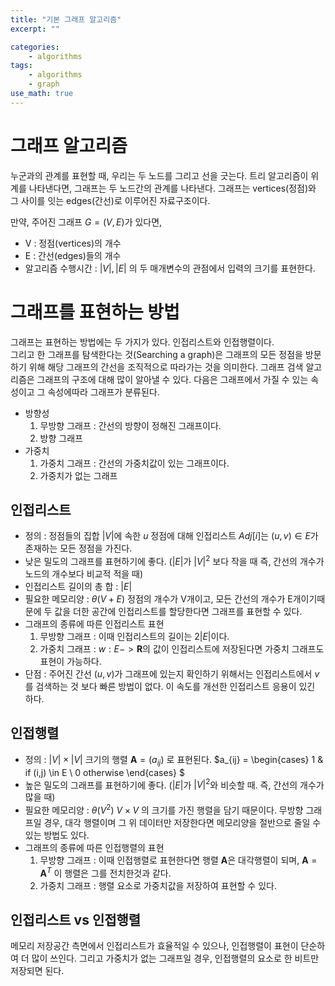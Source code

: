 ```yaml
---
title: "기본 그래프 알고리즘"
excerpt: ""

categories:
    - algorithms
tags:
    - algorithms
    - graph
use_math: true
---
```


# 그래프 알고리즘

누군과의 관계를 표현할 때, 우리는 두 노드를 그리고 선을 긋는다. 트리 알고리즘이 위계를 나타낸다면, 그래프는 두 노드간의 관계를 나타낸다.
그래프는 vertices(정점)와 그 사이를 잇는 edges(간선)로 이루어진 자료구조이다.

만약, 주어진 그래프 $G = (V,E)$가 있다면,
- V : 정점(vertices)의 개수
- E : 간선(edges)들의 개수
- 알고리즘 수행시간 : $|V|, |E|$ 의 두 매개변수의 관점에서 입력의 크기를 표현한다.

# 그래프를 표현하는 방법

그래프는 표현하는 방법에는 두 가지가 있다. 인접리스트와 인접행렬이다.    
그리고 한 그래프를 탐색한다는 것(Searching a graph)은 그래프의 모든 정점을 방문하기 위해 해당 그래프의 간선을 조직적으로 따라가는 것을 의미한다. 그래프 검색 알고리즘은 그래프의 구조에 대해 많이 알아낼 수 있다. 다음은 그래프에서 가질 수 있는 속성이고 그 속성에따라 그래프가 분류된다.

- 방향성
    1. 무방향 그래프 : 간선의 방향이 정해진 그래프이다.
    2. 방향 그래프
- 가중치
    1. 가중치 그래프 : 간선의 가중치값이 있는 그래프이다.
    2. 가중치가 없는 그래프

## 인접리스트

- 정의 : 정점들의 집합 $|V|$에 속한 $u$ 정점에 대해 인접리스트 $Adj[i]$는 $(u,v) \in E$가 존재하는 모든 정점을 가진다.
- 낮은 밀도의 그래프를 표현하기에 좋다. ($|E|$가 $|V|^2$ 보다 작을 때 즉, 간선의 개수가 노드의 개수보다 비교적 적을 때)
- 인접리스트 길이의 총 합 : $|E|$
- 필요한 메모리양 : $\theta(V+E)$
    정점의 개수가 V개이고, 모든 간선의 개수가 E개이기때문에 두 값을 더한 공간에 인접리스트를 할당한다면 그래프를 표현할 수 있다.
- 그래프의 종류에 따른 인접리스트 표현
    1. 무방향 그래프 : 이때 인접리스트의 길이는 $2|E|$이다.
    2. 가중치 그래프 :  $w:E -> \mathbf{R}$의 값이 인접리스트에 저장된다면 가중치 그래프도 표현이 가능하다.
- 단점 : 주어진 간선 $(u,v)$가 그래프에 있는지 확인하기 위해서는 인접리스트에서 $v$를 검색하는 것 보다 빠른 방법이 없다. 이 속도를 개선한 인접리스트 응용이 있긴 하다.

## 인접행렬

- 정의 : $|V| \times |V|$ 크기의 행렬 $\mathbf{A} = (a_{ij})$ 로 표현된다.
    $a_{ij} =
    \begin{cases}
    1 & if (i,j) \in E \\
    0 otherwise
    \end{cases}
    $
- 높은 밀도의 그래프를 표현하기에 좋다. ($|E|$가 $|V|^2$와 비슷할 때. 즉, 간선의 개수가 많을 때)
- 필요한 메모리양 : $\theta (V^2)$
    $V \times V$ 의 크기를 가진 행렬을 담기 때문이다. 무방향 그래프일 경우, 대각 행렬이며 그 위 데이터만 저장한다면 메모리양을 절반으로 줄일 수 있는 방법도 있다.
- 그래프의 종류에 따른 인접행렬의 표현
    1. 무방향 그래프 : 이때 인접행렬로 표현한다면 행렬 $\mathbf{A}$은 대각행렬이 되며, $\mathbf{A} = \mathbf{A}^T$ 이 행렬은 그를 전치한것과 같다.
    2. 가중치 그래프 : 행렬 요소로 가중치값을 저장하여 표현할 수 있다.

## 인접리스트 vs 인접행렬

메모리 저장공간 측면에서 인접리스트가 효율적일 수 있으나, 인접행렬이 표현이 단순하여 더 많이 쓰인다. 그리고 가중치가 없는 그래프일 경우, 인접행렬의 요소로 한 비트만 저장되면 된다.
